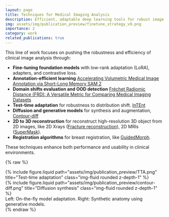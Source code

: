 ```yaml
---
layout: page
title: Techniques for Medical Imaging Analysis
description: Efficient, adaptable deep learning tools for robust image analysis.
img: assets/img/publication_preview/finetune_strategy_v9.png
importance: 2
category: work
related_publications: true
---
```


This line of work focuses on pushing the robustness and efficiency of clinical image analysis through:

- **Fine-tuning foundation models** with low-rank adaptation (LoRA), adapters, and contrastive loss.
- **Annotation-efficient learning** [Accelerating Volumetric Medical Image Annotation via Short-Long Memory SAM 2](https://arxiv.org/abs/2505.01854)
- **Domain shifts evaluation and OOD detection** [Fréchet Radiomic Distance (FRD): A Versatile Metric for Comparing Medical Imaging Datasets](https://arxiv.org/abs/2412.01496)
- **Test-time adaptation** for robustness to distribution shift. [InTEnt](https://openaccess.thecvf.com/content/CVPR2024W/DEF-AI-MIA/html/Dong_Medical_Image_Segmentation_with_InTEnt_Integrated_Entropy_Weighting_for_Single_CVPRW_2024_paper.html)
- **Diffusion and generative models** for synthesis and augmentation, [Contour-diff](https://scholar.google.com/citations?view_op=view_citation&hl=en&user=aGjCpQUAAAAJ&citation_for_view=aGjCpQUAAAAJ:hqOjcs7Dif8C)
- **2D to 3D reconstruction** for reconstruct high-resolution 3D object from 2D images, like 2D Xrays ([Fracture reconstruction](https://scholar.google.com/citations?view_op=view_citation&hl=en&user=aGjCpQUAAAAJ&cstart=20&pagesize=80&sortby=pubdate&citation_for_view=aGjCpQUAAAAJ:LkGwnXOMwfcC)), 2D MRIs ([SuperMask](https://proceedings.mlr.press/v227/gu24b.html)).
- **Registration algorithms** for breast registration, like [GuidedMorph](https://arxiv.org/abs/2505.13414).

These techniques enhance both performance and usability in clinical environments.

{% raw %}

<div class="row">
    <div class="col-sm mt-3">
        {% include figure.liquid path="assets/img/publication_preview/TTA.png" title="Test-time adaptation" class="img-fluid rounded z-depth-1" %}
    </div>
    <div class="col-sm mt-3">
        {% include figure.liquid path="assets/img/publication_preview/contour-diff.png" title="Diffusion synthesis" class="img-fluid rounded z-depth-1" %}
    </div>
</div>

<div class="caption">
    Left: On-the-fly model adaptation. Right: Synthetic anatomy using generative models.
</div>
{% endraw %}
